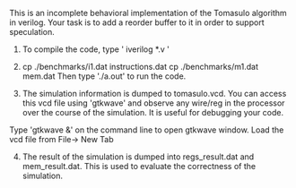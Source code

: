 This is an incomplete behavioral implementation of the Tomasulo algorithm in verilog.
Your task is to add a reorder buffer to it in order to support speculation.

1. To compile the code, type ' iverilog *.v '

2. cp ./benchmarks/i1.dat instructions.dat
   cp ./benchmarks/m1.dat mem.dat
   Then type './a.out' to run the code.

3. The simulation information is dumped to tomasulo.vcd.
   You can access this vcd file using 'gtkwave' and observe any wire/reg in the processor
   over the course of the simulation. It is useful for debugging your code.

  Type 'gtkwave &' on the command line to open gtkwave window.
  Load the vcd file from File-> New Tab

4. The result of the simulation is dumped into regs_result.dat and mem_result.dat.
   This is used to evaluate the correctness of the simulation.
